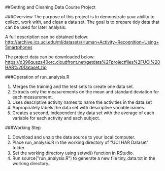 ##Getting and Cleaning Data Course Project

###Overview
The purpose of this project is to demonstrate your ability to collect, work with, and clean a data set. The goal is to prepare tidy data that can be used for later analysis. 

A full description can be obtained below: 
http://archive.ics.uci.edu/ml/datasets/Human+Activity+Recognition+Using+Smartphones 

The project data can be downloaded below: 
https://d396qusza40orc.cloudfront.net/getdata%2Fprojectfiles%2FUCI%20HAR%20Dataset.zip 

###Operation of run_analysis.R
1. Merges the training and the test sets to create one data set.
2. Extracts only the measurements on the mean and standard deviation for each measurement. 
3. Uses descriptive activity names to name the activities in the data set
4. Appropriately labels the data set with descriptive variable names. 
5. Creates a second, independent tidy data set with the average of each variable for each activity and each subject.

###Working Step
1. Download and unzip the data source to your local computer.
2. Place run_analysis.R in the working directory of "UCI HAR Dataset" folder. 
3. Set the working directory using setwd() function in RStudio.
4. Run source("run_analysis.R") to generate a new file tiny_data.txt in the working directory.
